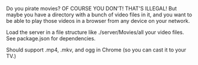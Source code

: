 Do you pirate movies?
OF COURSE YOU DON'T! THAT'S ILLEGAL! But maybe you have a directory with a bunch of video files in it, and you want to be able to play those videos in a browser from any device on your network.

Load the server in a file structure like ./server/Movies/all your video files.
See package.json for dependencies.

Should support .mp4, .mkv, and ogg in Chrome (so you can cast it to your TV.)
